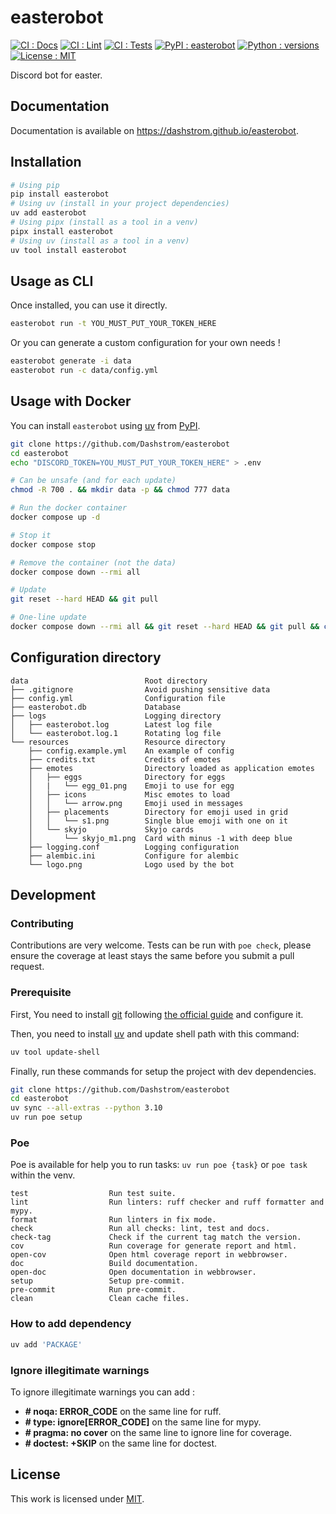 # easterobot

[![CI : Docs](https://github.com/Dashstrom/easterobot/actions/workflows/docs.yml/badge.svg)](https://github.com/Dashstrom/easterobot/actions/workflows/docs.yml) [![CI : Lint](https://github.com/Dashstrom/easterobot/actions/workflows/lint.yml/badge.svg)](https://github.com/Dashstrom/easterobot/actions/workflows/lint.yml) [![CI : Tests](https://github.com/Dashstrom/easterobot/actions/workflows/tests.yml/badge.svg)](https://github.com/Dashstrom/easterobot/actions/workflows/tests.yml) [![PyPI : easterobot](https://img.shields.io/pypi/v/easterobot.svg)](https://pypi.org/project/easterobot) [![Python : versions](https://img.shields.io/pypi/pyversions/easterobot.svg)](https://pypi.org/project/easterobot) [![License : MIT](https://img.shields.io/badge/license-MIT-green.svg)](https://github.com/Dashstrom/easterobot/blob/main/LICENSE)

Discord bot for easter.

## Documentation

Documentation is available on <https://dashstrom.github.io/easterobot>.

## Installation

```bash
# Using pip
pip install easterobot
# Using uv (install in your project dependencies)
uv add easterobot
# Using pipx (install as a tool in a venv)
pipx install easterobot
# Using uv (install as a tool in a venv)
uv tool install easterobot
```

## Usage as CLI

Once installed, you can use it directly.

```bash
easterobot run -t YOU_MUST_PUT_YOUR_TOKEN_HERE
```

Or you can generate a custom configuration for your own needs !

```bash
easterobot generate -i data
easterobot run -c data/config.yml
```

## Usage with Docker

You can install `easterobot` using [uv](https://docs.astral.sh/uv/getting-started/installation) from [PyPI](https://pypi.org/project).

```bash
git clone https://github.com/Dashstrom/easterobot
cd easterobot
echo "DISCORD_TOKEN=YOU_MUST_PUT_YOUR_TOKEN_HERE" > .env

# Can be unsafe (and for each update)
chmod -R 700 . && mkdir data -p && chmod 777 data

# Run the docker container
docker compose up -d

# Stop it
docker compose stop

# Remove the container (not the data)
docker compose down --rmi all

# Update
git reset --hard HEAD && git pull

# One-line update
docker compose down --rmi all && git reset --hard HEAD && git pull && chmod -R 700 . && mkdir data -p && chmod 777 data && docker compose up -d
```

## Configuration directory

```text
data                          Root directory
├── .gitignore                Avoid pushing sensitive data
├── config.yml                Configuration file
├── easterobot.db             Database
├── logs                      Logging directory
│   ├── easterobot.log        Latest log file
│   └── easterobot.log.1      Rotating log file
└── resources                 Resource directory
    ├── config.example.yml    An example of config
    ├── credits.txt           Credits of emotes
    ├── emotes                Directory loaded as application emotes
    │   ├── eggs              Directory for eggs
    │   |   └── egg_01.png    Emoji to use for egg
    │   ├── icons             Misc emotes to load
    │   │   └── arrow.png     Emoji used in messages
    │   ├── placements        Directory for emoji used in grid
    │   │   └── s1.png        Single blue emoji with one on it
    │   └── skyjo             Skyjo cards
    │       └── skyjo_m1.png  Card with minus -1 with deep blue
    ├── logging.conf          Logging configuration
    ├── alembic.ini           Configure for alembic
    └── logo.png              Logo used by the bot
```

## Development

### Contributing

Contributions are very welcome. Tests can be run with `poe check`, please ensure the coverage at least stays the same before you submit a pull request.

### Prerequisite

First, You need to install [git](https://git-scm.com) following [the official guide](https://git-scm.com/book/en/v2/Getting-Started-Installing-Git) and configure it.

Then, you need to install [uv](https://docs.astral.sh/uv/getting-started/installation) and update shell path with this command:

```bash
uv tool update-shell
```

Finally, run these commands for setup the project with dev dependencies.

```bash
git clone https://github.com/Dashstrom/easterobot
cd easterobot
uv sync --all-extras --python 3.10
uv run poe setup
```

### Poe

Poe is available for help you to run tasks: `uv run poe {task}` or `poe task` within the venv.

```text
test                  Run test suite.
lint                  Run linters: ruff checker and ruff formatter and mypy.
format                Run linters in fix mode.
check                 Run all checks: lint, test and docs.
check-tag             Check if the current tag match the version.
cov                   Run coverage for generate report and html.
open-cov              Open html coverage report in webbrowser.
doc                   Build documentation.
open-doc              Open documentation in webbrowser.
setup                 Setup pre-commit.
pre-commit            Run pre-commit.
clean                 Clean cache files.
```

### How to add dependency

```bash
uv add 'PACKAGE'
```

### Ignore illegitimate warnings

To ignore illegitimate warnings you can add :

- **# noqa: ERROR_CODE** on the same line for ruff.
- **# type: ignore[ERROR_CODE]** on the same line for mypy.
- **# pragma: no cover** on the same line to ignore line for coverage.
- **# doctest: +SKIP** on the same line for doctest.

## License

This work is licensed under [MIT](https://github.com/Dashstrom/easterobot/blob/main/LICENSE).
